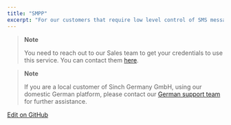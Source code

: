 ```yaml
---
title: "SMPP"
excerpt: "For our customers that require low level control of SMS messaging and lowest possible latency we offer our Enhanced SMPP service."
---
```

> **Note**    
>
> You need to reach out to our Sales team to get your credentials to use
> this service. You can contact them [here](https://www.sinch.com/contact-us/).



> **Note**    
>
> If you are a local customer of Sinch Germany GmbH, using our domestic German platform, please contact our [German support team](mailto:support-de@sinch.com) for further assistance.

<a class="gitbutton pill" target="_blank" href="https://github.com/sinch/docs/blob/master/docs/sms/sms-smpp.md"><span class="fab fa-github"></span>Edit on GitHub</a>